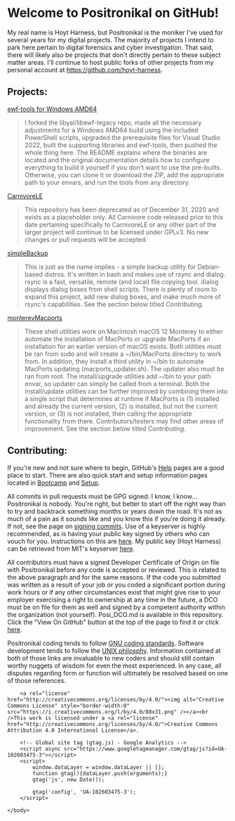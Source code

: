 <html>
    <head>
    </head>
    <body>
        <h1>Welcome to Positronikal on GitHub!</h1>
            <p>
                My real name is Hoyt Harness, but Positronikal is the moniker I've used for several years for my digital projects. The majority of projects I intend to park here pertain to digital forensics and cyber investigation. That said, there will likely also be projects that don't directly pertain to these subject matter areas. I'll continue to host public forks of other projects from my personal account at <a href="https://github.com/hoyt-harness">https://github.com/hoyt-harness</a>.
            </p>
        <h2>Projects:</h2>
            <p>
				<a href="https://github.com/Positronikal/libewf-legacy-win">ewf-tools for Windows AMD64</a>
				<blockquote>
					I forked the libyal/libewf-legacy repo, made all the necessary adjustments for a Windows AMD64 build using the included PowerShell scripts, upgraded the prerequisite files for Visual Studio 2022, built the supporting libraries and ewf-tools, then pushed the whole thing here. The README explains where the binaries are located and the original documentation details how to configure everything to build it yourself if you don't want to use the pre-builts. Otherwise, you can clone it or download the ZIP, add the appropriate path to your envars, and run the tools from any directory.
				</blockquote>
			</p>
			<p>
                <a href="https://github.com/Positronikal/CarnivoreLE">CarnivoreLE</a>
                <blockquote>
                    This repository has been deprecated as of December 31, 2020 and exists as a placeholder only. All Carnivore code released prior to this date pertaining specifically to CarnivoreLE or any other part of the larger project will continue to be licensed under GPLv3. No new changes or pull requests will be accepted.
                </blockquote>
            </p>
            <p>
                <a href="https://github.com/Positronikal/simpleBackup">simpleBackup</a>
                <blockquote>
					This is just as the name implies - a simple backup utility for Debian-based distros. It's written in bash and makes use of rsync and dialog. rsync is a fast, versatile, remote (and local) file copying tool. dialog displays dialog boxes from shell scripts. There is plenty of room to expand this project, add new dialog boxes, and make much more of rsync's capabilities. See the section below titled <cite>Contributing</cite>.
                </blockquote>
            </p>
            <p>
                <a href="https://github.com/Positronikal/montereyMacports">montereyMacports</a>
                <blockquote>
					These shell utilities work on Macintosh macOS 12 Monterey to either automate the installation of MacPorts or upgrade MacPorts if an installation for an earlier version of macOS exists. Both utilities must be ran from sudo and will create a ~/bin/MacPorts directory to work from. In addition, they install a third utility in ~/bin to automate MacPorts updating (macports_updater.sh). The updater also must be ran from root. The install/upgrade utilities add ~/bin to your path envar, so updater can simply be called from a terminal. Both the install/update utilities can be further improved by combining them into a single script that determines at runtime if MacPorts is (1) installed and already the current version, (2) is installed, but not the current version, or (3) is not installed, then calling the appropriate functionality from there. Contributors/testers may find other areas of improvement. See the section below titled <cite>Contributing</cite>.
                </blockquote>
            </p>
        <h2>Contributing:</h2>
            <p>
                If you're new and not sure where to begin, GitHub's <a href="https://help.github.com/">Help</a> pages are a good place to start. There are also quick start and setup information pages located in <a href="https://help.github.com/categories/bootcamp/">Bootcamp</a> and <a href="https://help.github.com/categories/setup">Setup</a>.
            </p>
            <p>
                All commits in pull requests must be GPG signed. I know, I know... Positronikal is nobody. You're right, but better to start off the right way than to try and backtrack something months or years down the road. It's not as much of a pain as it sounds like and you know this if you're doing it already. If not, see the page on <a href="https://help.github.com/articles/signing-commits-with-gpg">signing commits</a>. Use of a keyserver is highly recommended, as is having your public key signed by others who can vouch for you. Instructions on this are <a href="https://www.gnupg.org/gph/en/manual/x457.html">here</a>. My public key (Hoyt Harness) can be retrieved from MIT's keyserver <a href="https://pgp.mit.edu/">here</a>.
            </p>
            <p>
                All contributors must have a signed Developer Certificate of Origin on file with Positronikal before any code is accepted or reviewed. This is related to the above paragraph and for the same reasons. If the code you submitted was written as a result of your job or you coded a significant portion during work hours or if any other circumstances exist that might give rise to your employer exercising a right to ownership at any time in the future, a DCO must be on file for them as well and signed by a competent authority within the organization (not yourself). Posi_DCO.md is available in this repository. Click the "View On GitHub" button at the top of the page to find it or click <a href="https://github.com/Positronikal/Positronikal.github.io">here</a>.
            </p>
            <p>
                Positronikal coding tends to follow <a href="https://www.gnu.org/prep/standards/">GNU coding standards</a>. Software development tends to follow the <a href="http://catb.org/esr/writings/taoup/html/">UNIX philosphy</a>. Information contained at both of those links are invaluable to new coders and should still contain worthy nuggets of wisdom for even the most experienced. In any case, all disputes regarding form or function will ultimately be resolved based on one of those references.
            </p>

        <a rel="license" href="http://creativecommons.org/licenses/by/4.0/"><img alt="Creative Commons License" style="border-width:0" src="https://i.creativecommons.org/l/by/4.0/88x31.png" /></a><br />This work is licensed under a <a rel="license" href="http://creativecommons.org/licenses/by/4.0/">Creative Commons Attribution 4.0 International License</a>.

        <!-- Global site tag (gtag.js) - Google Analytics -->
        <script async src="https://www.googletagmanager.com/gtag/js?id=UA-102603475-3"></script>
        <script>
            window.dataLayer = window.dataLayer || [];
            function gtag(){dataLayer.push(arguments);}
            gtag('js', new Date());

            gtag('config', 'UA-102603475-3');
        </script>

    </body>
</html>
